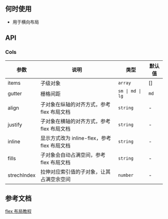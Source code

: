 ## 何时使用

- 用于横向布局

## API

### Cols

| 参数        | 说明                                         | 类型             | 默认值 |
| ----------- | -------------------------------------------- | ---------------- | ------ |
| items       | 子级对象                                     | `array `         | []     |
| gutter      | 栅格间距                                     | `sm \| md \| lg` | `md`   |
| align       | 子对象在纵轴的对齐方式，参考 flex 布局文档   | `string`         | -      |
| justify     | 子对象在横轴的对齐方式，参考 flex 布局文档   | `string`         | -      |
| inline      | 显示方式改为 inline-flex，参考 flex 布局文档 | `string`         | -      |
| fills       | 子对象会自动占满空间，参考 flex 布局文档     | `string`         | -      |
| strechIndex | 拉伸对应索引值的子对象，让其占满空余空间     | `number`         | -      |

## 参考文档

[flex 布局教程](http://www.ruanyifeng.com/blog/2015/07/flex-grammar.html)
